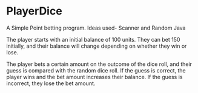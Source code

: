# PlayerDice
A Simple Point betting program.
Ideas used- Scanner and Random Java

The player starts with an initial balance of 100 units. They can bet 150 initially, and their balance will change depending on whether they win or lose.

The player bets a certain amount on the outcome of the dice roll, and their guess is compared with the random dice roll. 
If the guess is correct, the player wins and the bet amount increases their balance.
If the guess is incorrect, they lose the bet amount.

